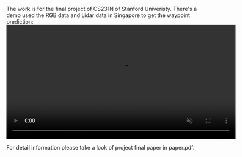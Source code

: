 The work is for the final project of CS231N of Stanford Univeristy.
There's a demo used the RGB data and Lidar data in Singapore to get the waypoint prediction:
<video src="video.mp4" controls autoplay loop muted width="600"></video>

For detail information please take a look of project final paper in paper.pdf.


